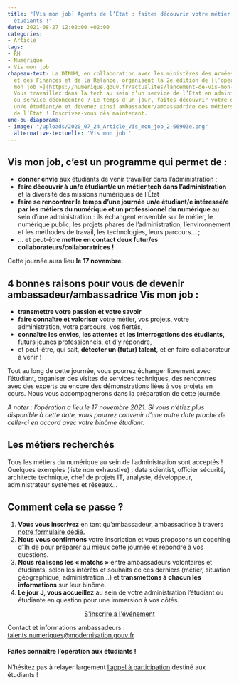 ```yaml
---
title: "[Vis mon job] Agents de l’État : faites découvrir votre métier tech à des
  étudiants !"
date: 2021-08-27 12:02:00 +02:00
categories:
- Article
tags:
- RH
- Numérique
- Vis mon job
chapeau-text: La DINUM, en collaboration avec les ministères des Armées et de l'Economie
  et des Finances et de la Relance, organisent la 2e édition de [l’opération « Vis
  mon job »](https://numerique.gouv.fr/actualites/lancement-de-vis-mon-job-des-etudiants-a-la-rencontre-des-professionnels-du-numerique-de-letat/).
  Vous travaillez dans la tech au sein d’un service de l’Etat en administration centrale
  ou service déconcentré ? Le temps d’un jour, faites découvrir votre quotidien à
  un/e étudiant/e et devenez ainsi ambassadeur/ambassadrice des métiers du numérique
  de l’État ! Inscrivez-vous dès maintenant.
une-ou-diaporama:
- image: "/uploads/2020_07_24_Article_Vis_mon_job_2-66903e.png"
  alternative-textuelle: 'Vis mon job '
---
```


## Vis mon job, c’est un programme qui permet de :

* **donner envie** aux étudiants de venir travailler dans l’administration ;
* **faire découvrir à un/e étudiant/e un métier tech dans l’administration** et la diversité des missions numériques de l’État
* **faire se rencontrer le temps d’une journée un/e étudiant/e intéressé/e par les métiers du numérique et un professionnel du numérique** au sein d’une administration : ils échangent ensemble sur le métier, le numérique public, les projets phares de l’administration, l’environnement et les méthodes de travail, les technologies, leurs parcours… ;
* … et peut-être **mettre en contact deux futur/es collaborateurs/collaboratrices !**

Cette journée aura lieu **le 17 novembre**.

## 4 bonnes raisons pour vous de devenir ambassadeur/ambassadrice Vis mon job :

* **transmettre votre passion et votre savoir**
* **faire connaître et valoriser** votre métier, vos projets, votre administration, votre parcours, vos fiertés,
* **connaître les envies, les attentes et les interrogations des étudiants,** futurs jeunes professionnels, et d’y répondre,
* et peut-être, qui sait, **détecter un (futur) talent,** et en faire collaborateur à venir !

Tout au long de cette journée, vous pourrez échanger librement avec l’étudiant, organiser des visites de services techniques, des rencontres avec des experts ou encore des démonstrations liées à vos projets en cours. Nous vous accompagnerons dans la préparation de cette journée.

*A noter : l’opération a lieu le 17 novembre 2021. Si vous n’étiez plus disponible à cette date, vous pourrez convenir d’une autre date proche de celle-ci en accord avec votre binôme étudiant.*

## Les métiers recherchés

Tous les métiers du numérique au sein de l’administration sont acceptés !
Quelques exemples (liste non exhaustive) : data scientist, officier sécurité, architecte technique, chef de projets IT, analyste, développeur, administrateur systèmes et réseaux…

## Comment cela se passe ?

1. **Vous vous inscrivez** en tant qu’ambassadeur, ambassadrice à travers [notre formulaire dédié.](https://sgmap.sphinxdeclic.com/d/s/l0tjrd)
2. **Nous vous confirmons** votre inscription et vous proposons un coaching d’1h de pour préparer au mieux cette journée et répondre à vos questions.
3. **Nous réalisons les « matchs »** entre ambassadeurs volontaires et étudiants, selon les intérêts et souhaits de ces derniers (métier, situation géographique, administration…) et **transmettons à chacun les informations** sur leur binôme.
4. **Le jour J, vous accueillez** au sein de votre administration l’étudiant ou étudiante en question pour une immersion à vos côtés.

<p align="center"><a href="https://sgmap.sphinxdeclic.com/d/s/l0tjrd" class="button">S'inscrire à l'événement</a></p>

Contact et informations ambassadeurs : [talents.numeriques@modernisation.gouv.fr](mailto:talents.numeriques@modernisation.gouv.fr)

<div class="encadre noir"><h4>Faites connaître l’opération aux étudiants ! </h4>
<p>N’hésitez pas à relayer largement <a href="https://www.numerique.gouv.fr/agenda/vis-mon-job-2022/">l’appel à participation</a> destiné aux étudiants !</p> </div>